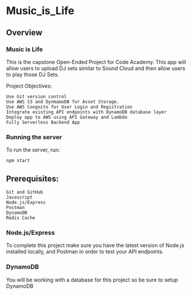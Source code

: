 # Music_is_Life

## Overview
### Music is Life
This is the capstone Open-Ended Project for Code Academy. This app will allow users to upload DJ sets similar to Sound Cloud and then allow users to play those DJ Sets. 

Project Objectives:

    Use Git version control
    Use AWS S3 and DynmamoDB for Asset Storage.
    Use AWS Congnito for User Login and Registration
    Integrate existing API endpoints with DynamoDB database layer
    Deploy app to AWS using API Gateway and Lambda
    Fully Serverless Backend App


### Running the server
To run the server, run:

```
npm start
```    

## Prerequisites:

    Git and GitHub
    Javascript
    Node.js/Express 
    Postman
    DynamoDB
    Redis Cache


### Node.js/Express
To complete this project make sure you have the latest version of Node.js installed locally, and Postman in order to test your API endpoints.

### DynamoDB
You will be working with a database for this project so be sure to setup DynamoDB













